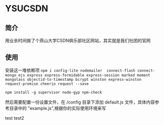 # YSUCSDN

## 简介
用业余时间做了个燕山大学CSDN俱乐部社区网站，其实就是我们社团的官网


## 使用
安装这一堆依赖项
`npm i config-lite nodemailer  connect-flash connect-mongo ejs express express-formidable express-session marked moment mongolass objectid-to-timestamp bcrypt winston express-winston request-promise cheerio request --save`  

`npm install -g supervisor node-gyp npm-check​`

然后需要配置一份设置文件，在 /config 目录下添加 default.js 文件，具体内容参考目录中的 "example.js",根据你的实际使用环境来写

test
test2

